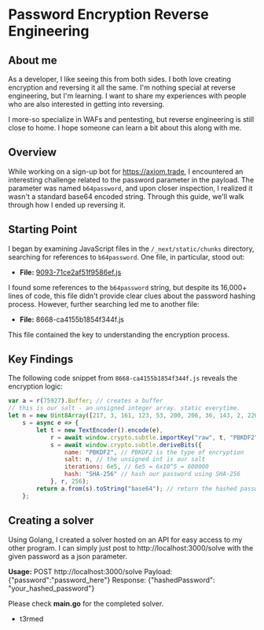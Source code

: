 # Password Encryption Reverse Engineering

## About me
As a developer, I like seeing this from both sides. I both love creating encryption and reversing it all the same. I'm nothing special at reverse engineering, but I'm learning. I want to share my experiences with people who are also interested in getting into reversing. 

I more-so specialize in WAFs and pentesting, but reverse engineering is still close to home. I hope someone can learn a bit about this along with me.

## Overview

While working on a sign-up bot for https://axiom.trade, I encountered an interesting challenge related to the password parameter in the payload. The parameter was named `b64password`, and upon closer inspection, I realized it wasn't a standard base64 encoded string. Through this guide, we'll walk through how I ended up reversing it.

## Starting Point

I began by examining JavaScript files in the `/_next/static/chunks` directory, searching for references to `b64password`. One file, in particular, stood out:

- **File:** [9093-71ce2af51f9586ef.js](https://axiom.trade/_next/static/chunks/9093-71ce2af51f9586ef.js)

I found some references to the `b64password` string, but despite its 16,000+ lines of code, this file didn't provide clear clues about the password hashing process. However, further searching led me to another file:

- **File:** 8668-ca4155b1854f344f.js

This file contained the key to understanding the encryption process.

## Key Findings

The following code snippet from `8668-ca4155b1854f344f.js` reveals the encryption logic:

```javascript
var a = r(75927).Buffer; // creates a buffer
// this is our salt - an unsigned integer array. static everytime.
let n = new Uint8Array([217, 3, 161, 123, 53, 200, 206, 36, 143, 2, 220, 252, 240, 109, 204, 23, 217, 174, 79, 158, 18, 76, 149, 117, 73, 40, 207, 77, 34, 194, 196, 163]),
    s = async e => {
        let t = new TextEncoder().encode(e),
            r = await window.crypto.subtle.importKey("raw", t, "PBKDF2", !1, ["deriveBits"]),
            s = await window.crypto.subtle.deriveBits({
                name: "PBKDF2", // PBKDF2 is the type of encryption
                salt: n, // the unsigned int is our salt
                iterations: 6e5, // 6e5 = 6x10^5 = 600000
                hash: "SHA-256" // hash our password using SHA-256
            }, r, 256);
        return a.from(s).toString("base64"); // return the hashed password
    };
```

## Creating a solver

Using Golang, I created a solver hosted on an API for easy access to my other program. I can simply just post to http://localhost:3000/solve with the given password as a json parameter. 

**Usage:**
POST http://localhost:3000/solve
Payload: {"password":"password_here"}
Response: {"hashedPassword": "your_hashed_password"}

Please check **main.go** for the completed solver.

- t3rmed
